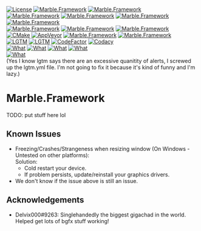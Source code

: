 [![License](https://img.shields.io/badge/license-CC%20BY--NC--SA%204.0-informational?logo=creativecommons)](https://github.com/InsertAReallyCreativeNameHere/Marble.Framework/blob/main/LICENSE)
[![Marble.Framework](https://img.shields.io/github/stars/InsertAReallyCreativeNameHere/Marble.Framework)](https://github.com/InsertAReallyCreativeNameHere/Marble.Framework/stargazers)
[![Marble.Framework](https://img.shields.io/badge/rating---3%2F10%20(420)-yellow)](https://www.youtube.com/watch?v=dQw4w9WgXcQ)  
[![Marble.Framework](https://img.shields.io/github/languages/count/InsertAReallyCreativeNameHere/Marble.Framework)](https://en.wikipedia.org/wiki/Multilingualism)
[![Marble.Framework](https://img.shields.io/github/languages/top/InsertAReallyCreativeNameHere/Marble.Framework?logo=cplusplus)](https://github.com/InsertAReallyCreativeNameHere/Marble.Framework/search?l=c%2B%2B)
[![Marble.Framework](https://img.shields.io/github/languages/code-size/InsertAReallyCreativeNameHere/Marble.Framework)](https://en.wikipedia.org/wiki/Windsor_soup)
[![Marble.Framework](https://img.shields.io/tokei/lines/github/InsertAReallyCreativeNameHere/Marble.Framework)](https://en.wikipedia.org/wiki/Sodium_bicarbonate)  
[![Marble.Framework](https://img.shields.io/github/contributors/InsertAReallyCreativeNameHere/Marble.Framework)](https://github.com/InsertAReallyCreativeNameHere/Marble.Framework/graphs/contributors)
[![Marble.Framework](https://img.shields.io/github/last-commit/InsertAReallyCreativeNameHere/Marble.Framework)](https://github.com/InsertAReallyCreativeNameHere/Marble.Framework/commits/main)
[![Marble.Framework](https://img.shields.io/maintenance/yes/2021)](https://en.wikipedia.org/wiki/Laziness)  
[![CMake](https://img.shields.io/github/workflow/status/InsertAReallyCreativeNameHere/Marble.Framework/CMake?logo=github)](https://github.com/InsertAReallyCreativeNameHere/Marble.Framework/actions/workflows/cmake.yml)
[![AppVeyor](https://img.shields.io/appveyor/build/InsertAReallyCreativeNameHere/marble-framework?logo=appveyor)](https://ci.appveyor.com/project/InsertAReallyCreativeNameHere/marble-framework)
[![Marble.Framework](https://img.shields.io/github/issues/InsertAReallyCreativeNameHere/Marble.Framework)](https://github.com/InsertAReallyCreativeNameHere/Marble.Framework/issues)
[![Marble.Framework](https://img.shields.io/github/issues-pr/InsertAReallyCreativeNameHere/Marble.Framework)](https://github.com/InsertAReallyCreativeNameHere/Marble.Framework/pulls)  
[![LGTM](https://img.shields.io/lgtm/alerts/github/InsertAReallyCreativeNameHere/Marble.Framework?logo=lgtm)](https://lgtm.com/projects/g/InsertAReallyCreativeNameHere/Marble.Framework)
[![LGTM](https://img.shields.io/lgtm/grade/cpp/github/InsertAReallyCreativeNameHere/Marble.Framework?logo=lgtm)](https://lgtm.com/projects/g/InsertAReallyCreativeNameHere/Marble.Framework)
[![CodeFactor](https://img.shields.io/codefactor/grade/github/InsertAReallyCreativeNameHere/Marble.Framework/main?logo=codefactor)](https://www.codefactor.io/repository/github/insertareallycreativenamehere/marble.framework)
[![Codacy](https://img.shields.io/codacy/grade/43790938623c48a3ad6c5a7bcd1d9bbc?logo=Codacy)](https://www.codacy.com/gh/InsertAReallyCreativeNameHere/Marble.Framework/dashboard?utm_source=github.com&amp;utm_medium=referral&amp;utm_content=InsertAReallyCreativeNameHere/Marble.Framework&amp;utm_campaign=Badge_Grade)  
[![What](https://img.shields.io/badge/my-code-orange?style=flat-square)](https://todo-put_cv_here_sometime)
[![What](https://img.shields.io/badge/is-bad-orange?style=flat-square)](https://todo-put_cv_here_sometime)
[![What](https://img.shields.io/badge/dont-ever-orange?style=flat-square)](https://todo-put_cv_here_sometime)
[![What](https://img.shields.io/badge/hire-me-orange?style=flat-square)](https://todo-put_cv_here_sometime)  
[![What](https://img.shields.io/badge/bean-consumer-green?style=for-the-badge&logo=bean)](https://todo-put_cv_here_sometime)  
(Yes I know lgtm says there are an excessive quanitity of alerts, I screwed up the lgtm.yml file. I'm not going to fix it because it's kind of funny and I'm lazy.)


# Marble.Framework

TODO: put stuff here lol


## Known Issues

-   Freezing/Crashes/Strangeness when resizing window (On Windows - Untested on other platforms):   
    Solution:
    -   Cold restart your device.
    -   If problem persists, update/reinstall your graphics drivers.
-   We don't know if the issue above is still an issue.


## Acknowledgements

-   Delvix000#9263: Singlehandedly the biggest gigachad in the world. Helped get lots of bgfx stuff working!
